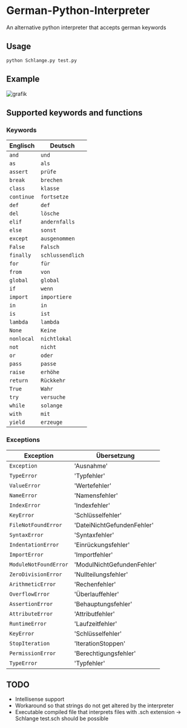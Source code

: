 # German-Python-Interpreter
An alternative python interpreter that accepts german keywords
## Usage
    python Schlange.py test.py
    
## Example
![grafik](https://github.com/actopozipc/German-Python-Interpreter/assets/48481041/93bd66c2-1b2d-477d-8943-dc95d7ecc92f)

## Supported keywords and functions
### Keywords

| Englisch     | Deutsch      |
| ------------ | ------------ |
| `and`        | `und`        |
| `as`         | `als`        |
| `assert`     | `prüfe`     |
| `break`      | `brechen`    |
| `class`      | `klasse`     |
| `continue`   | `fortsetze` |
| `def`        | `def`  |
| `del`        | `lösche`     |
| `elif`       | `andernfalls`  |
| `else`       | `sonst`      |
| `except`     | `ausgenommen`|
| `False`      | `Falsch`     |
| `finally`    | `schlussendlich`|
| `for`        | `für`        |
| `from`       | `von`        |
| `global`     | `global`     |
| `if`         | `wenn`       |
| `import`     | `importiere` |
| `in`         | `in`         |
| `is`         | `ist`        |
| `lambda`     | `lambda`     |
| `None`       | `Keine`      |
| `nonlocal`   | `nichtlokal` |
| `not`        | `nicht`      |
| `or`         | `oder`       |
| `pass`       | `passe`|
| `raise`      | `erhöhe`     |
| `return`     | `Rückkehr`   |
| `True`       | `Wahr`       |
| `try`        | `versuche`   |
| `while`      | `solange`    |
| `with`       | `mit`        |
| `yield`      | `erzeuge`     |

### Exceptions
| Exception | Übersetzung |
| --- | --- |
| `Exception` | 'Ausnahme' |
| `TypeError` | 'Typfehler' |
| `ValueError` | 'Wertefehler' |
| `NameError` | 'Namensfehler' |
| `IndexError` | 'Indexfehler' |
| `KeyError` | 'Schlüsselfehler' |
| `FileNotFoundError` | 'DateiNichtGefundenFehler' |
| `SyntaxError` | 'Syntaxfehler' |
| `IndentationError` | 'Einrückungsfehler' |
| `ImportError` | 'Importfehler' |
| `ModuleNotFoundError` | 'ModulNichtGefundenFehler' |
| `ZeroDivisionError` | 'Nullteilungsfehler' |
| `ArithmeticError` | 'Rechenfehler' |
| `OverflowError` | 'Überlauffehler' |
| `AssertionError` | 'Behauptungsfehler' |
| `AttributeError` | 'Attributfehler' |
| `RuntimeError` | 'Laufzeitfehler' |
| `KeyError` | 'Schlüsselfehler' |
| `StopIteration` | 'IterationStoppen' |
| `PermissionError` | 'Berechtigungsfehler' |
| `TypeError` | 'Typfehler' |


## TODO
* Intellisense support
* Workaround so that strings do not get altered by the interpreter
* Executable compiled file that interprets files with .sch extension -> Schlange test.sch should be possible

